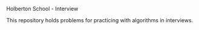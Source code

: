 Holberton School - Interview

This repository holds problems for practicing with algorithms in interviews.